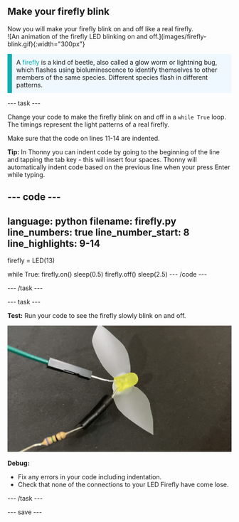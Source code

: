 ## Make your firefly blink

<div style="display: flex; flex-wrap: wrap">
<div style="flex-basis: 200px; flex-grow: 1; margin-right: 15px;">
Now you will make your firefly blink on and off like a real firefly. 
</div>
<div>
![An animation of the firefly LED blinking on and off.](images/firefly-blink.gif){:width="300px"}
</div>
</div>

<p style='border-left: solid; border-width:10px; border-color: #0faeb0; background-color: aliceblue; padding: 10px;'>
A <span style="color: #0faeb0">firefly</span> is a kind of beetle, also called a glow worm or lightning bug, which flashes using bioluminescence to identify themselves to other members of the same species. Different species flash in different patterns. 
</p>

--- task ---

Change your code to make the firefly blink on and off in a `while True` loop. The timings represent the light patterns of a real firefly. 

Make sure that the code on lines 11-14 are indented. 

**Tip:** In Thonny you can indent code by going to the beginning of the line and tapping the tab key - this will insert four spaces. Thonny will automatically indent code based on the previous line when your press Enter while typing.

--- code ---
---
language: python
filename: firefly.py
line_numbers: true
line_number_start: 8
line_highlights: 9-14
---
firefly = LED(13)

while True:
    firefly.on()
    sleep(0.5)
    firefly.off()
    sleep(2.5)
--- /code ---

--- /task ---

--- task ---

**Test:** Run your code to see the firefly slowly blink on and off. 

![An animation of the firefly LED blinking on and off.](images/firefly-blink.gif)

**Debug:**

+ Fix any errors in your code including indentation. 
+ Check that none of the connections to your LED Firefly have come lose. 

--- /task ---

--- save ---